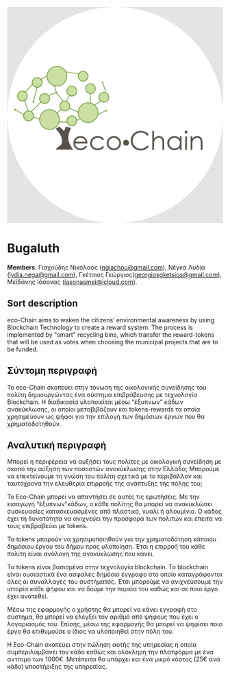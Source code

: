 ![Eco-Chain logo](/Project/images/logo.png)

# Bugaluth
**Members**: Γιαχούδης Νικόλαος (ngiachou@gmail.com), Νέγκα Λυδία (lydia.nega@gmail.com), Γκέτσιος Γεώργιος(georgiosgketsios@gmail.com),  Mεϊδάνης Ιάσονας (iasonasmei@icloud.com).

## Sort description
eco-Chain aims to waken the citizens’ environmental awareness by using Blockchain Technology to create a reward system. The process is implemented by "smart" recycling bins, which transfer the reward-tokens that will be used as votes when choosing the municipal projects that are to be funded.

## Σύντομη περιγραφή
Το eco-Chain σκοπεύει στην τόνωση της οικολογικής συνείδησης  του πολίτη δημιουργώντας ένα σύστημα επιβράβευσης με τεχνολογία Blockchain. Η διαδικασία υλοποιείται μέσω “έξυπνων” κάδων ανακύκλωσης, οι οποίοι μεταβιβάζουν και tokens-rewards τα οποία χρησιμεύουν ως ψήφοι για την επιλογή των δημόσιων έργων που θα χρηματοδοτηθούν.

## Αναλυτική περιγραφή
Μπορεί η περιφέρεια να αυξήσει τους πολίτες με οικολογική συνείδηση με σκοπό την  αύξηση των ποσοστών ανακύκλωσης στην Ελλάδα; Μπορούμε να επεκτείνουμε τη γνώση του πολίτη σχετικά με το περιβάλλον και ταυτόχρονα την ελευθερία επιρροής της ανάπτυξης της πόλης του;

Το Eco-Chain μπορεί να απαντήσει σε αυτές τις ερωτήσεις. Με την εισαγωγή “έξυπνων”κάδων, ο κάθε πολίτης θα μπορεί να ανακυκλώσει συσκευασίες κατασκευασμένες από πλαστικό, γυαλί ή αλουμίνιο. Ο κάδος έχει τη δυνατότητα να ανιχνεύει την προσφορά των πολιτών και έπειτα να τους επιβραβεύει με tokens.

Τα tokens μπορούν να χρησιμοποιηθούν για την χρηματοδότηση κάποιου δημόσιου έργου του δήμου προς υλοποίηση.
Έτσι η επιρροή του κάθε πολίτη είναι ανάλογη της ανακύκλωσης που κάνει.

Τα tokens είναι βασισμένα στην τεχνολογία blockchain. Το blockchain είναι ουσιαστικά ένα ασφαλές δημόσιο έγγραφο στο οποίο καταγράφονται όλες οι συναλλαγές του συστήματος. Έτσι μπορούμε να ανιχνεύσουμε την ιστορία κάθε ψήφου και να δούμε την πορεία του καθώς και σε ποιο έργο έχει ανατεθεί.

Μέσω της εφαρμογής ο χρήστης θα μπορεί να κάνει εγγραφή στο σύστημα, θα μπορεί να ελέγξει τον αριθμό από ψήφους που έχει ο λογαριασμός του. Επίσης, μέσω της εφαρμογής θα μπορεί να ψηφίσει ποιο έργο θα επιθυμούσε ο ίδιος να υλοποιηθεί στην πόλη του.

Η Eco-Chain σκοπεύει στην πώληση αυτής της υπηρεσίας η οποία συμπεριλαμβάνει τον κάδο καθώς και ολόκληρη την πλατφόρμα με ένα αντίτιμο των 1000€. Μετέπειτα θα υπάρχει και ένα μικρό κόστος (25€ ανά κάδο) υποστήριξης της υπηρεσίας.

